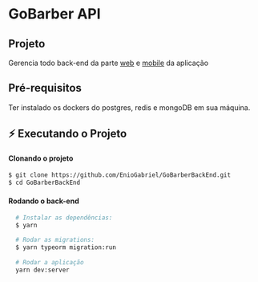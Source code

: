 # GoBarber API

## Projeto

Gerencia todo back-end da parte [web](https://github.com/EnioGabriel/GoBarberWeb) e [mobile](https://github.com/EnioGabriel/appgobarber) da aplicação

## Pré-requisitos
Ter instalado os dockers do postgres, redis e mongoDB em sua máquina.

## :zap: Executando o Projeto

#### Clonando o projeto
```sh
$ git clone https://github.com/EnioGabriel/GoBarberBackEnd.git
$ cd GoBarberBackEnd
```
#### Rodando o back-end
```sh
  # Instalar as dependências:
  $ yarn

  # Rodar as migrations:
  $ yarn typeorm migration:run
  
  # Rodar a aplicação
  yarn dev:server
```
